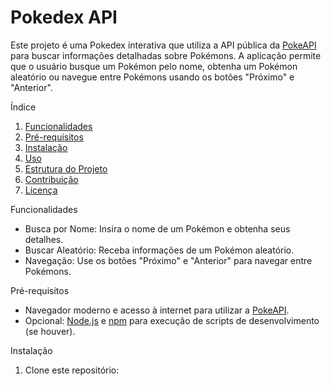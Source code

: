 # Pokedex API

Este projeto é uma Pokedex interativa que utiliza a API pública da [PokeAPI](https://pokeapi.co/) para buscar informações detalhadas sobre Pokémons. A aplicação permite que o usuário busque um Pokémon pelo nome, obtenha um Pokémon aleatório ou navegue entre Pokémons usando os botões "Próximo" e "Anterior".

 Índice
1. [Funcionalidades](#funcionalidades)
2. [Pré-requisitos](#pré-requisitos)
3. [Instalação](#instalação)
4. [Uso](#uso)
5. [Estrutura do Projeto](#estrutura-do-projeto)
6. [Contribuição](#contribuição)
7. [Licença](#licença)

 Funcionalidades
- Busca por Nome: Insira o nome de um Pokémon e obtenha seus detalhes.
- Buscar Aleatório: Receba informações de um Pokémon aleatório.
- Navegação: Use os botões "Próximo" e "Anterior" para navegar entre Pokémons.

 Pré-requisitos
- Navegador moderno e acesso à internet para utilizar a [PokeAPI](https://pokeapi.co/).
- Opcional: [Node.js](https://nodejs.org/) e [npm](https://www.npmjs.com/) para execução de scripts de desenvolvimento (se houver).

 Instalação
1. Clone este repositório:
   ```bash "git clone https://github.com/TKjoao/Pokedex"

